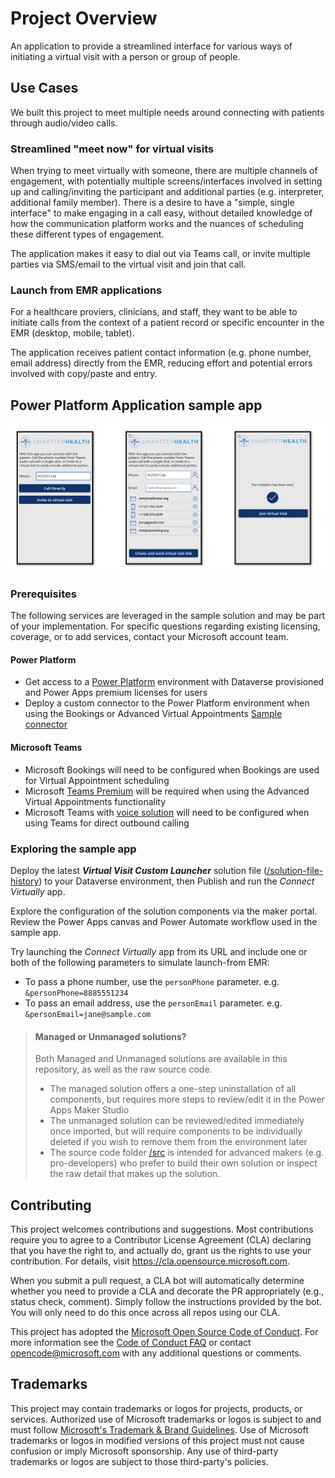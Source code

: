 # Project Overview

An application to provide a streamlined interface for various ways of initiating a virtual visit with a person or group of people.

## Use Cases

We built this project to meet multiple needs around connecting with patients through audio/video calls.

### Streamlined "meet now" for virtual visits

When trying to meet virtually with someone, there are multiple channels of engagement, with potentially multiple screens/interfaces involved in setting up and calling/inviting the participant and additional parties (e.g. interpreter, additional family member). There is a desire to have a "simple, single interface" to make engaging in a call easy, without detailed knowledge of how the communication platform works and the nuances of scheduling these different types of engagement.

The application makes it easy to dial out via Teams call, or invite multiple parties via SMS/email to the virtual visit and join that call.

### Launch from EMR applications

For a healthcare proviers, clinicians, and staff, they want to be able to initiate calls from the context of a patient record or specific encounter in the EMR (desktop, mobile, tablet).

The application receives patient contact information (e.g. phone number, email address) directly from the EMR, reducing effort and potential errors involved with copy/paste and entry.

## Power Platform Application sample app

![Screenshot](./images/power-app-image.png)

### Prerequisites

The following services are leveraged in the sample solution and may be part of your implementation. For specific questions regarding existing licensing, coverage, or to add services, contact your Microsoft account team.

#### Power Platform

- Get access to a [Power Platform](https://docs.microsoft.com/en-us/power-platform/) environment with Dataverse provisioned and Power Apps premium licenses for users
- Deploy a custom connector to the Power Platform environment when using the Bookings or Advanced Virtual Appointments [Sample connector](https://github.com/microsoft/Virtual-Visit-Sample-Connector)

#### Microsoft Teams

- Microsoft Bookings will need to be configured when Bookings are used for Virtual Appointment scheduling
- Microsoft [Teams Premium](https://learn.microsoft.com/en-us/microsoftteams/enhanced-teams-experience#advanced-virtual-appointments) will be required when using the Advanced Virtual Appointments functionality
- Microsoft Teams with [voice solution](https://learn.microsoft.com/en-us/microsoftteams/cloud-voice-landing-page) will need to be configured when using Teams for direct outbound calling

### Exploring the sample app

Deploy the latest ***Virtual Visit Custom Launcher*** solution file ([/solution-file-history](./solution-file-history)) to your Dataverse environment, then Publish and run the *Connect Virtually* app.

Explore the configuration of the solution components via the maker portal. Review the Power Apps canvas and Power Automate workflow used in the sample app.

Try launching the *Connect Virtually* app from its URL and include one or both of the following parameters to simulate launch-from EMR:

- To pass a phone number, use the `personPhone` parameter. e.g. `&personPhone=8885551234` 
- To pass an email address, use the `personEmail` parameter. e.g. `&personEmail=jane@sample.com`

> #### Managed or Unmanaged solutions?
> 
> Both Managed and Unmanaged solutions are available in this repository, as well as the raw source code.
>  - The managed solution offers a one-step uninstallation of all components, but requires more steps to review/edit it in the Power Apps Maker Studio
>  - The unmanaged solution can be reviewed/edited immediately once imported, but will require components to be individually deleted if you wish to remove them from the environment later
>  - The source code folder [/src](/src) is intended for advanced makers (e.g. pro-developers) who prefer to build their own solution or inspect the raw detail that makes up the solution.
 

## Contributing

This project welcomes contributions and suggestions.  Most contributions require you to agree to a
Contributor License Agreement (CLA) declaring that you have the right to, and actually do, grant us
the rights to use your contribution. For details, visit https://cla.opensource.microsoft.com.

When you submit a pull request, a CLA bot will automatically determine whether you need to provide
a CLA and decorate the PR appropriately (e.g., status check, comment). Simply follow the instructions
provided by the bot. You will only need to do this once across all repos using our CLA.

This project has adopted the [Microsoft Open Source Code of Conduct](https://opensource.microsoft.com/codeofconduct/).
For more information see the [Code of Conduct FAQ](https://opensource.microsoft.com/codeofconduct/faq/) or
contact [opencode@microsoft.com](mailto:opencode@microsoft.com) with any additional questions or comments.

## Trademarks

This project may contain trademarks or logos for projects, products, or services. Authorized use of Microsoft 
trademarks or logos is subject to and must follow 
[Microsoft's Trademark & Brand Guidelines](https://www.microsoft.com/en-us/legal/intellectualproperty/trademarks/usage/general).
Use of Microsoft trademarks or logos in modified versions of this project must not cause confusion or imply Microsoft sponsorship.
Any use of third-party trademarks or logos are subject to those third-party's policies.
